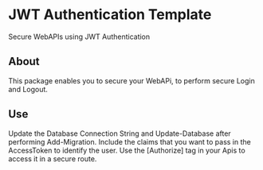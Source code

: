 # JWT Authentication Template
 Secure WebAPIs using JWT Authentication

 ## About
 This package enables you to secure your WebAPi, to perform secure Login and Logout. 

 ## Use
 Update the Database Connection String and Update-Database after performing Add-Migration. Include the claims that you want to pass in the AccessToken to identify the user. Use the [Authorize] tag in your Apis to access it in a secure route.
